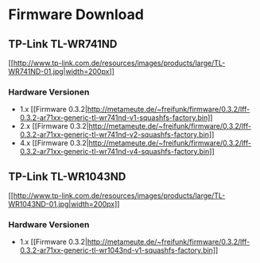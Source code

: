 # Firmware Download

## TP-Link TL-WR741ND

[[http://www.tp-link.com.de/resources/images/products/large/TL-WR741ND-01.jpg|width=200px]]

### Hardware Versionen

* 1.x [[Firmware 0.3.2|http://metameute.de/~freifunk/firmware/0.3.2/lff-0.3.2-ar71xx-generic-tl-wr741nd-v1-squashfs-factory.bin]]
* 2.x [[Firmware 0.3.2|http://metameute.de/~freifunk/firmware/0.3.2/lff-0.3.2-ar71xx-generic-tl-wr741nd-v2-squashfs-factory.bin]]
* 4.x [[Firmware 0.3.2|http://metameute.de/~freifunk/firmware/0.3.2/lff-0.3.2-ar71xx-generic-tl-wr741nd-v4-squashfs-factory.bin]]

## TP-Link TL-WR1043ND

[[http://www.tp-link.com.de/resources/images/products/large/TL-WR1043ND-01.jpg|width=200px]]

### Hardware Versionen

* 1.x [[Firmware 0.3.2|http://metameute.de/~freifunk/firmware/0.3.2/lff-0.3.2-ar71xx-generic-tl-wr1043nd-v1-squashfs-factory.bin]]